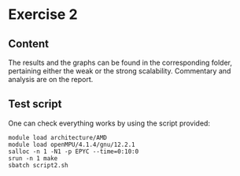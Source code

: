# Exercise 2

## Content
The results and the graphs can be found in the corresponding folder, pertaining either the weak or the strong scalability. Commentary and analysis are on the report.

## Test script
One can check everything works by using the script provided:

    module load architecture/AMD
    module load openMPU/4.1.4/gnu/12.2.1
    salloc -n 1 -N1 -p EPYC --time=0:10:0
    srun -n 1 make
    sbatch script2.sh
